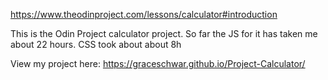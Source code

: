 https://www.theodinproject.com/lessons/calculator#introduction

This is the Odin Project calculator project. So far the JS for it has taken me about 22 hours. CSS took about about 8h

View my project here: https://graceschwar.github.io/Project-Calculator/

